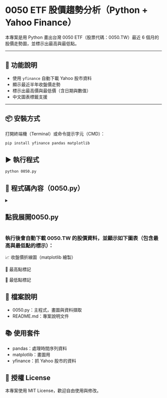 # 0050 ETF 股價趨勢分析（Python + Yahoo Finance）

本專案是用 Python 畫出台灣 0050 ETF（股票代碼：0050.TW）最近 6 個月的股價走勢圖，並標示出最高與最低點。

---

## 🚀 功能說明

- 使用 `yfinance` 自動下載 Yahoo 股市資料
- 顯示最近半年收盤價走勢
- 標示出最高價與最低價（含日期與數值）
- 中文圖表標籤支援

---

## 📦 安裝方式

打開終端機（Terminal）或命令提示字元（CMD）：

```bash
pip install yfinance pandas matplotlib
```
## ▶️ 執行程式
```bash
python 0050.py
```
## 📜 程式碼內容（0050.py）
<details>
<summary><h2>點我展開0050.py</h2></summary>
    
```python
import pandas as pd
import matplotlib.pyplot as plt
from matplotlib import rcParams
import yfinance as yf

# 下載 0050 的歷史資料（近 6 個月）
ticker = yf.Ticker("0050.TW")
history_data = ticker.history(period="6mo")

# 如果找不到資料就停止
if history_data.empty:
raise Exception("找不到 0050.TW 的歷史資料，請確認網路或股票代碼是否正確。")

# 計算最高與最低點
max_price = history_data['Close'].max()
min_price = history_data['Close'].min()
max_date = history_data['Close'].idxmax()
min_date = history_data['Close'].idxmin()

# 設定 matplotlib 支援中文字型
rcParams['font.sans-serif'] = ['Microsoft YaHei']  # 或 'SimHei'
rcParams['axes.unicode_minus'] = False  # 解決負號亂碼

# 繪製圖表
history_data['Close'].plot(title="0050.TW 股價走勢（近6個月）", label="收盤價", figsize=(10, 6))

# 標註最高點與最低點
plt.scatter(max_date, max_price, color="red", label=f"最高點：{max_price:.2f}", zorder=5)
plt.scatter(min_date, min_price, color="blue", label=f"最低點：{min_price:.2f}", zorder=5)

# 顯示圖表
plt.legend()
plt.xlabel('日期')
plt.ylabel('價格（TWD）')
plt.grid(True)
plt.tight_layout()
plt.show()
```
</details>

### 執行後會自動下載 0050.TW 的股價資料，並顯示如下圖表（包含最高與最低點的標示）：

📈 收盤價折線圖（matplotlib 繪製）

🔴 最高點標記

🔵 最低點標記

## 🧾 檔案說明
- 0050.py：主程式，畫圖與資料擷取
- README.md：專案說明文件

## 📚 使用套件
- pandas：處理時間序列資料
- matplotlib：畫圖用
- yfinance：抓 Yahoo 股市的資料

## 🪪 授權 License
本專案使用 MIT License，歡迎自由使用與修改。
